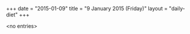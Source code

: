 +++
date = "2015-01-09"
title = "9 January 2015 (Friday)"
layout = "daily-diet"
+++

<p>&lt;no entries&gt;</p>